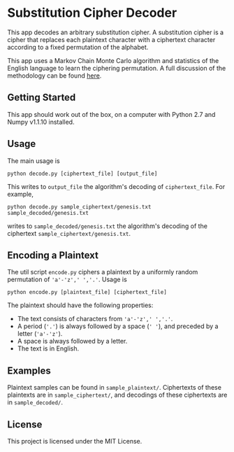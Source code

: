 # Substitution Cipher Decoder

This app decodes an arbitrary substitution cipher.  A substitution cipher is a cipher that replaces each plaintext character with a ciphertext character according to a fixed permutation of the alphabet.

This app uses a Markov Chain Monte Carlo algorithm and statistics of the English language to learn the ciphering permutation.  A full discussion of the methodology can be found [here](http://mit.edu/bmhuang/www/files/mcmc-decode.pdf).

## Getting Started

This app should work out of the box, on a computer with Python 2.7 and Numpy v1.1.10 installed.

## Usage

The main usage is
```
python decode.py [ciphertext_file] [output_file]
```
This writes to `output_file` the algorithm's decoding of `ciphertext_file`.  For example,
```
python decode.py sample_ciphertext/genesis.txt sample_decoded/genesis.txt
```
writes to `sample_decoded/genesis.txt` the algorithm's decoding of the ciphertext `sample_ciphertext/genesis.txt`.

## Encoding a Plaintext

The util script `encode.py` ciphers a plaintext by a uniformly random permutation of `'a'-'z',' ','.'`.  Usage is
```
python encode.py [plaintext_file] [ciphertext_file]
```
The plaintext should have the following properties:
* The text consists of characters from `'a'-'z',' ','.'`.
* A period (`'.'`) is always followed by a space (`' '`), and preceded by a letter (`'a'-'z'`).
* A space is always followed by a letter.
* The text is in English.

## Examples

Plaintext samples can be found in `sample_plaintext/`.  Ciphertexts of these plaintexts are in `sample_ciphertext/`, and decodings of these ciphertexts are in `sample_decoded/`.

## License

This project is licensed under the MIT License.
